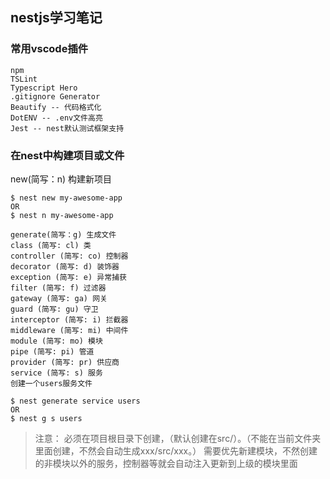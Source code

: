 ## nestjs学习笔记


### 常用vscode插件

    npm
    TSLint
    Typescript Hero
    .gitignore Generator
    Beautify -- 代码格式化
    DotENV -- .env文件高亮
    Jest -- nest默认测试框架支持


### 在nest中构建项目或文件

new(简写：n) 构建新项目
```
$ nest new my-awesome-app
OR
$ nest n my-awesome-app
```

    generate(简写：g) 生成文件
    class (简写: cl) 类
    controller (简写: co) 控制器
    decorator (简写: d) 装饰器
    exception (简写: e) 异常捕获
    filter (简写: f) 过滤器
    gateway (简写: ga) 网关
    guard (简写: gu) 守卫
    interceptor (简写: i) 拦截器
    middleware (简写: mi) 中间件
    module (简写: mo) 模块
    pipe (简写: pi) 管道
    provider (简写: pr) 供应商
    service (简写: s) 服务
    创建一个users服务文件

```
$ nest generate service users
OR
$ nest g s users

```
> 注意：
必须在项目根目录下创建，（默认创建在src/）。（不能在当前文件夹里面创建，不然会自动生成xxx/src/xxx。）
需要优先新建模块，不然创建的非模块以外的服务，控制器等就会自动注入更新到上级的模块里面


